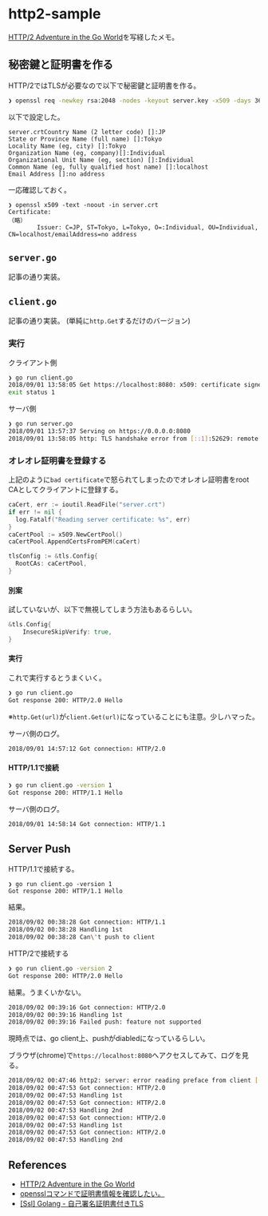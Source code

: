 # http2-sample

[HTTP/2 Adventure in the Go World](https://posener.github.io/http2/)を写経したメモ。

## 秘密鍵と証明書を作る

HTTP/2ではTLSが必要なので以下で秘密鍵と証明書を作る。

```sh
❯ openssl req -newkey rsa:2048 -nodes -keyout server.key -x509 -days 365 -out server.crt
```

以下で設定した。

```
server.crtCountry Name (2 letter code) []:JP
State or Province Name (full name) []:Tokyo
Locality Name (eg, city) []:Tokyo
Organization Name (eg, company)[]:Individual
Organizational Unit Name (eg, section) []:Individual
Common Name (eg, fully qualified host name) []:localhost
Email Address []:no address
```

一応確認しておく。

```
❯ openssl x509 -text -noout -in server.crt
Certificate:
（略）
        Issuer: C=JP, ST=Tokyo, L=Tokyo, O=:Individual, OU=Individual, CN=localhost/emailAddress=no address
```


## `server.go`

記事の通り実装。

## `client.go`

記事の通り実装。
(単純に`http.Get`するだけのバージョン)

### 実行

クライアント側

```sh
❯ go run client.go
2018/09/01 13:58:05 Get https://localhost:8080: x509: certificate signed by unknown authority
exit status 1
```

サーバ側

```sh
❯ go run server.go
2018/09/01 13:57:37 Serving on https://0.0.0.0:8080
2018/09/01 13:58:05 http: TLS handshake error from [::1]:52629: remote error: tls: bad certificate
```

### オレオレ証明書を登録する

上記のように`bad certificate`で怒られてしまったのでオレオレ証明書をroot CAとしてクライアントに登録する。

```go
caCert, err := ioutil.ReadFile("server.crt")
if err != nil {
  log.Fatalf("Reading server certificate: %s", err)
}
caCertPool := x509.NewCertPool()
caCertPool.AppendCertsFromPEM(caCert)

tlsConfig := &tls.Config{
  RootCAs: caCertPool,
}
```

#### 別案

試していないが、以下で無視してしまう方法もあるらしい。

```go
&tls.Config{
    InsecureSkipVerify: true,
}
```

#### 実行

これで実行するとうまくいく。

```sh
❯ go run client.go
Got response 200: HTTP/2.0 Hello
```

※`http.Get(url)`が`client.Get(url)`になっていることにも注意。少しハマった。

サーバ側のログ。

```sh
2018/09/01 14:57:12 Got connection: HTTP/2.0
```

#### HTTP/1.1で接続

```sh
❯ go run client.go -version 1
Got response 200: HTTP/1.1 Hello
```

サーバ側のログ。

```sh
2018/09/01 14:58:14 Got connection: HTTP/1.1
```

## Server Push

HTTP/1.1で接続する。

```Sh
❯ go run client.go -version 1
Got response 200: HTTP/1.1 Hello
```

結果。

```sh
2018/09/02 00:38:28 Got connection: HTTP/1.1
2018/09/02 00:38:28 Handling 1st
2018/09/02 00:38:28 Can\'t push to client
```

HTTP/2で接続する

```sh
❯ go run client.go -version 2
Got response 200: HTTP/2.0 Hello
```

結果。うまくいかない。

```sh
2018/09/02 00:39:16 Got connection: HTTP/2.0
2018/09/02 00:39:16 Handling 1st
2018/09/02 00:39:16 Failed push: feature not supported
```

現時点では、go client上、pushがdiabledになっているらしい。


ブラウザ(chrome)で`https://localhost:8080`へアクセスしてみて、ログを見る。

```sh
2018/09/02 00:47:46 http2: server: error reading preface from client [::1]:55036: read tcp [::1]:8080->[::1]:55036: read: connection reset by peer
2018/09/02 00:47:53 Got connection: HTTP/2.0
2018/09/02 00:47:53 Handling 1st
2018/09/02 00:47:53 Got connection: HTTP/2.0
2018/09/02 00:47:53 Handling 2nd
2018/09/02 00:47:53 Got connection: HTTP/2.0
2018/09/02 00:47:53 Handling 1st
2018/09/02 00:47:53 Got connection: HTTP/2.0
2018/09/02 00:47:53 Handling 2nd
```

## References
* [HTTP/2 Adventure in the Go World](https://posener.github.io/http2/)
* [opensslコマンドで証明書情報を確認したい。](https://jp.globalsign.com/support/faq/07.html)
* [\[Ssl\] Golang - 自己署名証明書付きTLS](https://code.i-harness.com/ja/q/159dbb3)